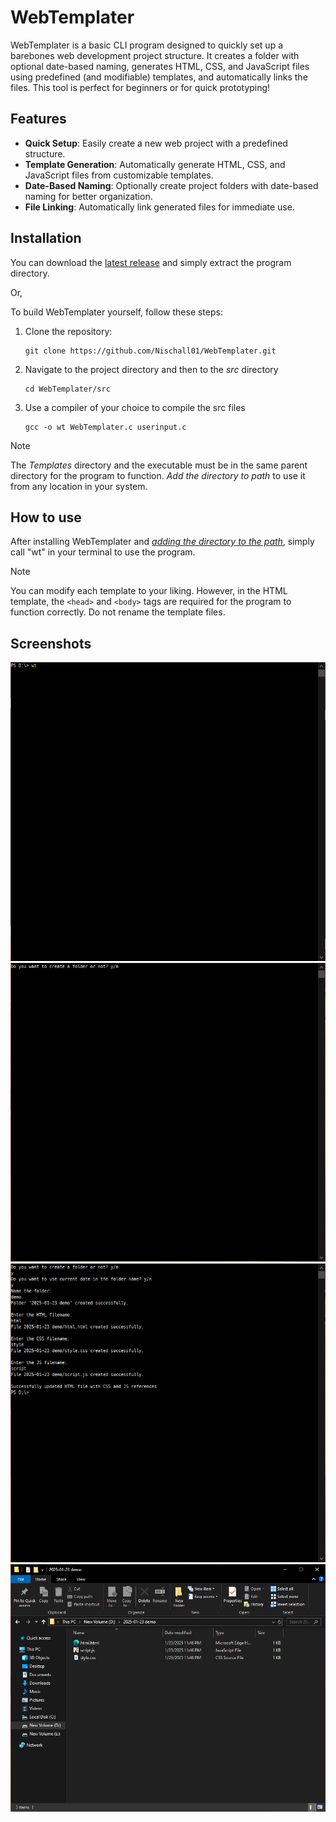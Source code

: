 # WebTemplater

WebTemplater is a basic CLI program designed to quickly set up a barebones web development project structure. It creates a folder with optional date-based naming, generates HTML, CSS, and JavaScript files using predefined (and modifiable) templates, and automatically links the files. This tool is perfect for beginners or for quick prototyping!

## Features

- **Quick Setup**: Easily create a new web project with a predefined structure.
- **Template Generation**: Automatically generate HTML, CSS, and JavaScript files from customizable templates.
- **Date-Based Naming**: Optionally create project folders with date-based naming for better organization.
- **File Linking**: Automatically link generated files for immediate use.

## Installation

You can download the [latest release](https://github.com/Nischall01/WebTemplater/releases/latest) and simply extract the program directory.

Or,

To build WebTemplater yourself, follow these steps:

1. Clone the repository:

   ```pwsh
   git clone https://github.com/Nischall01/WebTemplater.git
   ```

2. Navigate to the project directory and then to the *src* directory

   ```pwsh
   cd WebTemplater/src
   ```

3. Use a compiler of your choice to compile the src files

   ```pwsh
   gcc -o wt WebTemplater.c userinput.c 
   ```

> [!NOTE]
> The *Templates* directory and the executable must be in the same parent directory for the program to function. *Add the directory to path* to use it from any location in your system.

## How to use

After installing WebTemplater and [*adding the directory to the path*](https://www.eukhost.com/kb/how-to-add-to-the-path-on-windows-10-and-windows-11/), simply call "wt" in your terminal to use the program.

> [!Note]
> You can modify each template to your liking. However, in the HTML template, the `<head>` and `<body>` tags are required for the program to function correctly. Do not rename the template files.

## Screenshots

![Screenshot 1](./media/screenshots/Screenshot%201.png)
![Screenshot 1](./media/screenshots/Screenshot%202.png)
![Screenshot 1](./media/screenshots/Screenshot%203.png)
![Screenshot 1](./media/screenshots/Screenshot%204.png)

